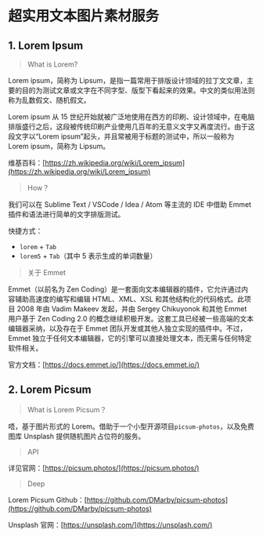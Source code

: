 # 超实用文本图片素材服务

## 1. Lorem Ipsum

> What is Lorem?

Lorem ipsum，简称为 Lipsum，是指一篇常用于排版设计领域的拉丁文文章，主要的目的为测试文章或文字在不同字型、版型下看起来的效果。中文的类似用法则称为乱数假文、随机假文。

Lorem ipsum 从 15 世纪开始就被广泛地使用在西方的印刷、设计领域中，在电脑排版盛行之后，这段被传统印刷产业使用几百年的无意义文字又再度流行。由于这段文字以“Lorem ipsum”起头，并且常被用于标题的测试中，所以一般称为 Lorem ipsum，简称为 Lipsum。

维基百科：[https://zh.wikipedia.org/wiki/Lorem_ipsum](https://zh.wikipedia.org/wiki/Lorem_ipsum)

> How？

我们可以在 Sublime Text / VSCode / Idea / Atom 等主流的 IDE 中借助 Emmet 插件和语法进行简单的文字排版测试。

快捷方式：

- `lorem` + `Tab`
- `lorem5` + `Tab`（其中 5 表示生成的单词数量）

> 关于 Emmet

Emmet（以前名为 Zen Coding）是一套面向文本编辑器的插件，它允许通过内容辅助高速度的编写和编辑 HTML、XML、XSL 和其他结构化的代码格式。此项目 2008 年由 Vadim Makeev 发起，并由 Sergey Chikuyonok 和其他 Emmet 用户基于 Zen Coding 2.0 的概念继续积极开发。这套工具已经被一些高端的文本编辑器采纳，以及存在于 Emmet 团队开发或其他人独立实现的插件中。不过，Emmet 独立于任何文本编辑器，它的引擎可以直接处理文本，而无需与任何特定软件相关。

官方文档：[https://docs.emmet.io/](https://docs.emmet.io/)

## 2. Lorem Picsum

> What is Lorem Picsum？

唔，基于图片形式的 Lorem。借助于一个小型开源项目`picsum-photos`，以及免费图库 Unsplash 提供随机图片占位符的服务。

> API

详见官网：[https://picsum.photos/](https://picsum.photos/)

> Deep

Lorem Picsum Github：[https://github.com/DMarby/picsum-photos](https://github.com/DMarby/picsum-photos)

Unsplash 官网：[https://unsplash.com/](https://unsplash.com/)
